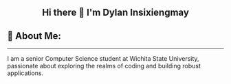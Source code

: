 <h2 align="center">Hi there 👋 I'm Dylan Insixiengmay</h2>

## 💫 About Me:
---
I am a senior Computer Science student at Wichita State University, passionate about exploring the realms of coding and building robust applications.

<!--
**dylaninsi7/dylaninsi7** is a ✨ _special_ ✨ repository because its `README.md` (this file) appears on your GitHub profile.

Here are some ideas to get you started:

- 🔭 I’m currently working on ...
- 🌱 I’m currently learning ...
- 👯 I’m looking to collaborate on ...
- 🤔 I’m looking for help with ...
- 💬 Ask me about ...
- 📫 How to reach me: ...
- 😄 Pronouns: ...
- ⚡ Fun fact: ...
-->
